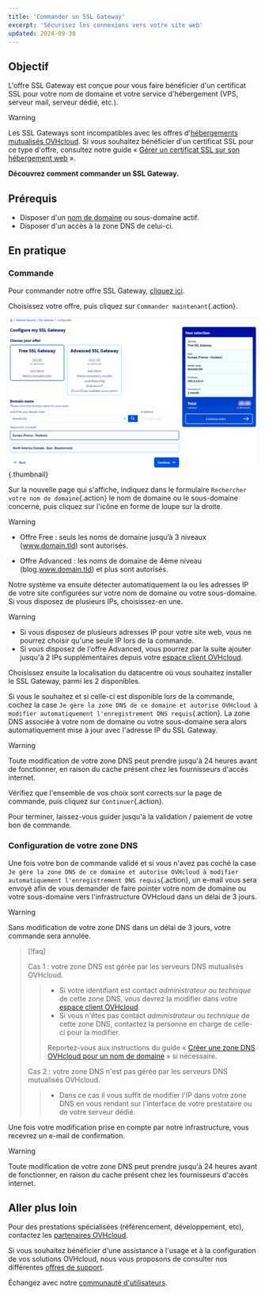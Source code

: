 ```yaml
---
title: 'Commander un SSL Gateway'
excerpt: 'Sécurisez les connexions vers votre site web'
updated: 2024-09-30
---
```


## Objectif

L'offre SSL Gateway est conçue pour vous faire bénéficier d'un certificat SSL pour votre nom de domaine et votre service d'hébergement (VPS, serveur mail, serveur dédié, etc.).

> [!warning]
>
> Les SSL Gateways sont incompatibles avec les offres d'[hébergements mutualisés OVHcloud](/links/web/hosting). Si vous souhaitez bénéficier d'un certificat SSL pour ce type d'offre, consultez notre guide « [Gérer un certificat SSL sur son hébergement web](/pages/web_cloud/web_hosting/ssl_on_webhosting) ».
>

**Découvrez comment commander un SSL Gateway.**

## Prérequis

- Disposer d'un [nom de domaine](/links/web/domains) ou sous-domaine actif.
- Disposer d'un accès à la zone DNS de celui-ci.

## En pratique

### Commande

Pour commander notre offre SSL Gateway, [cliquez ici](/links/web/ssl-gateway).

Choisissez votre offre, puis cliquez sur `Commander maintenant`{.action}.

![order ssl gateway](/pages/assets/screens/website/order/configure-my-ssl-gateway.png){.thumbnail}

Sur la nouvelle page qui s'affiche, indiquez dans le formulaire `Rechercher votre nom de domaine`{.action} le nom de domaine ou le sous-domaine concerné, puis cliquez sur l'icône en forme de loupe sur la droite.

> [!warning]
>
> - Offre Free : seuls les noms de domaine jusqu’à 3 niveaux (www.domain.tld) sont autorisés.
>
> - Offre Advanced : les noms de domaine de 4ème niveau (blog.www.domain.tld) et plus sont autorisés.
>

Notre système va ensuite détecter automatiquement la ou les adresses IP de votre site configurées sur votre nom de domaine ou votre sous-domaine. Si vous disposez de plusieurs IPs, choisissez-en une.

> [!warning]
>
> - Si vous disposez de plusieurs adresses IP pour votre site web, vous ne pourrez choisir qu'une seule IP lors de la commande.
> - Si vous disposez de l'offre Advanced, vous pourrez par la suite ajouter jusqu'à 2 IPs supplémentaires depuis votre [espace client OVHcloud](/links/manager).
>

Choisissez ensuite la localisation du datacentre où vous souhaitez installer le SSL Gateway, parmi les 2 disponibles.

Si vous le souhaitez et si celle-ci est disponible lors de la commande, cochez la case `Je gère la zone DNS de ce domaine et autorise OVHcloud à modifier automatiquement l'enregistrement DNS requis`{.action}. La zone DNS associée à votre nom de domaine ou votre sous-domaine sera alors automatiquement mise à jour avec l'adresse IP du SSL Gateway.

> [!warning]
>
> Toute modification de votre zone DNS peut prendre jusqu'à 24 heures avant de fonctionner, en raison du cache présent chez les fournisseurs d'accès internet.
>

Vérifiez que l'ensemble de vos choix sont corrects sur la page de commande, puis cliquez sur `Continuer`{.action}.

Pour terminer, laissez-vous guider jusqu'à la validation / paiement de votre bon de commande.

### Configuration de votre zone DNS

Une fois votre bon de commande validé et si vous n'avez pas coché la case `Je gère la zone DNS de ce domaine et autorise OVHcloud à modifier automatiquement l'enregistrement DNS requis`{.action}, un e-mail vous sera envoyé afin de vous demander de faire pointer votre nom de domaine ou votre sous-domaine vers l'infrastructure OVHcloud dans un délai de 3 jours.

> [!warning]
>
> Sans modification de votre zone DNS dans un délai de 3 jours, votre commande sera annulée.
> 

> [!faq]
>
> Cas 1 : votre zone DNS est gérée par les serveurs DNS mutualisés OVHcloud.
>> 
>> - Si votre identifiant est contact *administrateur* ou *technique* de cette zone DNS, vous devrez la modifier dans votre [espace client OVHcloud](/links/manager).
>> - Si vous n'êtes pas contact *administrateur* ou *technique* de cette zone DNS, contactez la personne en charge de celle-ci pour la modifier.
>> 
>> Reportez-vous aux instructions du guide « [Créer une zone DNS OVHcloud pour un nom de domaine](/pages/web_cloud/domains/dns_zone_create) » si nécessaire.
>> 
>
> Cas 2 : votre zone DNS n'est pas gérée par les serveurs DNS mutualisés OVHcloud.
>> 
>> - Dans ce cas il vous suffit de modifier l'IP dans votre zone DNS en vous rendant sur l'interface de votre prestataire ou de votre serveur dédié.
>>
>

Une fois votre modification prise en compte par notre infrastructure, vous recevrez un e-mail de confirmation.

> [!warning]
>
> Toute modification de votre zone DNS peut prendre jusqu'à 24 heures avant de fonctionner, en raison du cache présent chez les fournisseurs d'accès internet.
>

## Aller plus loin

Pour des prestations spécialisées (référencement, développement, etc), contactez les [partenaires OVHcloud](/links/partner).

Si vous souhaitez bénéficier d'une assistance à l'usage et à la configuration de vos solutions OVHcloud, nous vous proposons de consulter nos différentes [offres de support](/links/support).

Échangez avec notre [communauté d'utilisateurs](/links/community).